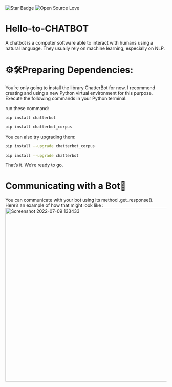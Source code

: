 ![Star Badge](https://img.shields.io/static/v1?label=%F0%9F%8C%9F&message=If%20Useful&style=style=flat&color=BC4E99)
![Open Source Love](https://badges.frapsoft.com/os/v1/open-source.svg?v=103)

# Hello-to-CHATBOT
A chatbot is a computer software able to interact with humans using a natural language. They usually rely on machine learning, especially on NLP.

# ⚙️🛠️Preparing Dependencies:
You’re only going to install the library ChatterBot for now. I recommend creating and using a new Python virtual environment for this purpose. Execute the following commands in your Python terminal:

run these command:
```sh
pip install chatterbot
```
```sh
pip install chatterbot_corpus
```

You can also try upgrading them:
```sh
pip install --upgrade chatterbot_corpus
```
```sh
pip install --upgrade chatterbot
```
That’s it. We’re ready to go.

# Communicating with a Bot🤖

You can communicate with your bot using its method .get_response(). Here’s an example of how that might look like :
<img width="543" alt="Screenshot 2022-07-09 133433" src="https://user-images.githubusercontent.com/102956488/178097413-38319234-ad36-43e0-84dc-97923f659d33.png">
